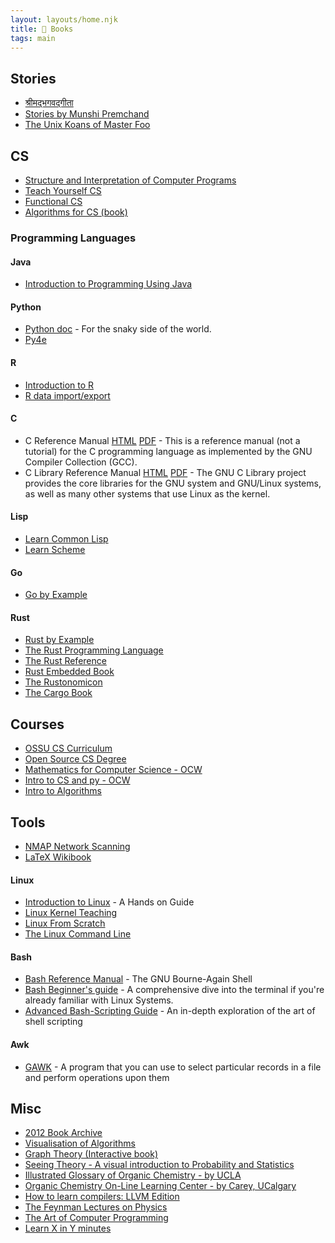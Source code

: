 ```yaml
---
layout: layouts/home.njk
title: 📓 Books
tags: main
---
```


## Stories

- [श्रीमद्भगवद्गीता](bhagavad-gita)
- [Stories by Munshi Premchand](premchand/)
- [The Unix Koans of Master Foo](unix-koans)

## CS

- [Structure and Interpretation of Computer Programs](https://mitpress.mit.edu/sites/default/files/sicp/full-text/book/book.html)
- [Teach Yourself CS](https://teachyourselfcs.com/)
- [Functional CS](fun-cs.html)
- [Algorithms for CS (book)](https://algs4.cs.princeton.edu/home/)

### Programming Languages
#### Java
- [Introduction to Programming Using Java](https://math.hws.edu/javanotes/)

#### Python
- [Python doc](https://docs.python.org/3/) - For the snaky side of the world.
- [Py4e](https://www.py4e.com/lessons)

#### R
- [Introduction to R](https://cran.r-project.org/doc/manuals/r-release/R-intro.html)
- [R data import/export](https://cran.r-project.org/doc/manuals/r-release/R-data.html)

#### C
- C Reference Manual [HTML](https://www.gnu.org/software/gnu-c-manual/gnu-c-manual.html) [PDF](https://www.gnu.org/software/gnu-c-manual/gnu-c-manual.pdf) - This is a reference manual (not a tutorial) for the C programming language as implemented by the GNU Compiler Collection (GCC).
- C Library Reference Manual [HTML](https://www.gnu.org/software/libc/manual/html_node/index.html) [PDF](https://www.gnu.org/software/libc/manual/pdf/libc.pdf) - The GNU C Library project provides the core libraries for the GNU system and GNU/Linux systems, as well as many other systems that use Linux as the kernel.

#### Lisp
- [Learn Common Lisp](https://lisp-lang.org/learn/)
- [Learn Scheme](https://www.scheme.com/tspl4/)

#### Go
- [Go by Example](https://gobyexample.com/)

#### Rust
- [Rust by Example](https://doc.rust-lang.org/rust-by-example/)
- [The Rust Programming Language](https://doc.rust-lang.org/book/)
- [The Rust Reference](https://doc.rust-lang.org/reference/)
- [Rust Embedded Book](https://rust-embedded.github.io/book/)
- [The Rustonomicon](https://doc.rust-lang.org/nomicon/)
- [The Cargo Book](https://doc.rust-lang.org/cargo/)

## Courses
- [OSSU CS Curriculum](https://github.com/ossu/computer-science#introduction-to-programming)
- [Open Source CS Degree](https://github.com/mvillaloboz/open-source-cs-degree)
- [Mathematics for Computer Science - OCW](https://ocw.mit.edu/courses/electrical-engineering-and-computer-science/6-042j-mathematics-for-computer-science-fall-2010/)
- [Intro to CS and py - OCW](https://ocw.mit.edu/courses/electrical-engineering-and-computer-science/6-0001-introduction-to-computer-science-and-programming-in-python-fall-2016/)
- [Intro to Algorithms](https://ocw.mit.edu/courses/electrical-engineering-and-computer-science/6-006-introduction-to-algorithms-spring-2020/)

## Tools

- [NMAP Network Scanning](https://nmap.org/book/toc.html)
- [LaTeX Wikibook](https://en.wikibooks.org/wiki/LaTeX)

#### Linux
- [Introduction to Linux](https://tldp.org/LDP/intro-linux/html/index.html) - A Hands on Guide
- [Linux Kernel Teaching](https://linux-kernel-labs.github.io/refs/heads/master/index.html)
- [Linux From Scratch](https://www.linuxfromscratch.org/lfs/read.html)
- [The Linux Command Line](http://linuxcommand.org/tlcl.php)

#### Bash
- [Bash Reference Manual](https://www.gnu.org/software/bash/manual/bash.html) - The GNU Bourne-Again Shell
- [Bash Beginner's guide](https://tldp.org/LDP/Bash-Beginners-Guide/html/index.html) - A comprehensive dive into the terminal if you're already familiar with Linux Systems.
- [Advanced Bash-Scripting Guide](https://tldp.org/LDP/abs/html/index.html) - An in-depth exploration of the art of shell scripting

#### Awk
- [GAWK](https://www.gnu.org/software/gawk/manual/gawk.html) - A program that you can use to select particular records in a file and perform operations upon them

## Misc
- [2012 Book Archive](https://2012books.lardbucket.org/)
- [Visualisation of Algorithms](https://www.cs.usfca.edu/~galles/visualization/Algorithms.html)
- [Graph Theory (Interactive book)](https://d3gt.com/)
- [Seeing Theory - A visual introduction to Probability and Statistics](https://seeing-theory.brown.edu/index.html)
- [Illustrated Glossary of Organic Chemistry - by UCLA](https://www.chem.ucla.edu/~harding/IGOC/IGOC.html)
- [Organic Chemistry On-Line Learning Center - by Carey, UCalgary](http://www.chem.ucalgary.ca/courses/351/Carey5th/Carey.html)
- [How to learn compilers: LLVM Edition](https://lowlevelbits.org/how-to-learn-compilers-llvm-edition/)
- [The Feynman Lectures on Physics](https://www.feynmanlectures.caltech.edu/)
- [The Art of Computer Programming](https://www-cs-faculty.stanford.edu/~knuth/taocp.html)
- [Learn X in Y minutes](https://learnxinyminutes.com/)